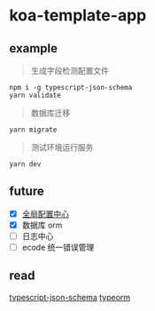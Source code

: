 <!-- @format -->

# koa-template-app

## example

> 生成字段检测配置文件

```shell
npm i -g typescript-json-schema
yarn validate
```

> 数据库迁移

```shell
yarn migrate
```

> 测试环境运行服务

```shell
yarn dev
```

## future

-   [x] [全局配置中心](./docs/config.md)
-   [x] 数据库 orm
-   [ ] 日志中心
-   [ ] ecode 统一错误管理

## read

[typescript-json-schema](https://github.com/YousefED/typescript-json-schema/blob/master/api.md)
[typeorm](https://gitee.com/mirrors/TypeORM)
